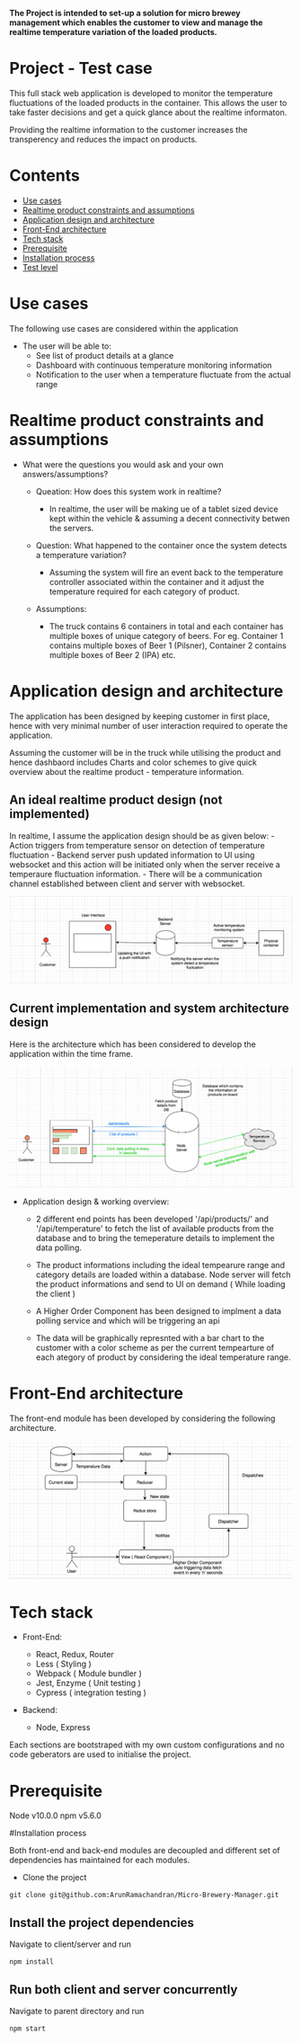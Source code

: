 **The Project is intended to set-up a solution for micro brewey management which enables the customer to view and manage the realtime temperature variation of the loaded products.**

# Project - Test case

This full stack web application is developed to monitor the temperature fluctuations of the loaded products in the container. This allows the user to take faster decisions and get a quick glance about the realtime informaton. 

Providing the realtime information to the customer increases the transperency and reduces the impact on products. 

# Contents

- [Use cases](#use-cases)
- [Realtime product constraints and assumptions](#realtime-product-constraints-and-assumptions)
- [Application design and architecture](#application-architecture)
- [Front-End architecture](#front-fnd-architecture)
- [Tech stack](#front-fnd-architecture)
- [Prerequisite](#prerequisite)
- [Installation process](#application-set-up)
- [Test level](#test-level)

# Use cases

The following use cases are considered within the application

- The user will be able to:
    - See list of product details at a glance
    - Dashboard with continuous temperature monitoring information
    - Notification to the user when a temperature fluctuate from the actual range

# Realtime product constraints and assumptions

- What were the questions you would ask and your own answers/assumptions?

    - Queation: How does this system work in realtime? 
        * In realtime, the user will be making ue of a tablet sized device kept within the vehicle & assuming a decent connectivity betwen the servers.

    - Question: What happened to the container once the system detects a temperature variation?
        * Assuming the system will fire an event back to the temperature controller associated within the container and it adjust the temperature required for each category of product. 

    - Assumptions: 
        - The truck contains 6 containers in total and each container has multiple boxes of unique category of beers. For eg. Container 1 contains multiple boxes of Beer 1 (Pilsner), Container 2 contains multiple boxes of Beer 2 (IPA) etc. 

# Application design and architecture

The application has been designed by keeping customer in first place, hence with very minimal number of user interaction required to operate the application. 

Assuming the customer will be in the truck while utilising the product and hence dashbaord includes Charts and color schemes to give quick overview about the realtime product - temperature information. 

## An ideal realtime product design (not implemented)
In realtime, I assume the application design should be as given below: 
    - Action triggers from temperature sensor on detection of temperature fluctuation
    - Backend server push updated information to UI using websocket and this action will be initiated only when the server receive a temperaure fluctuation information.
    - There will be a communication channel established between client and server with websocket. 

![Realtime product architecture](https://github.com/ArunRamachandran/Micro-Brewery-Manager/blob/develop/client/src/static/ideal_application_design.png)

## Current implementation and system architecture design

Here is the architecture which has been considered to develop the application within the time frame. 

![Curent product implementation - architecture](https://github.com/ArunRamachandran/Micro-Brewery-Manager/blob/develop/client/src/static/architecture.png)

- Application design & working overview: 
    - 2 different end points has been developed '/api/products/' and '/api/temperature' to fetch the list of available products from the database and to bring the temeperature details to implement the data polling.

    - The product informations including the ideal tempearure range and category details are loaded within a database. Node server will fetch the product informations and send to UI on demand ( While loading the client )

    - A Higher Order Component has been designed to implment a data polling service and which will be triggering an api 

    - The data will be graphically represnted with a bar chart to the customer with a color scheme as per the current tempearture of each ategory of product by considering the ideal temperature range. 

# Front-End architecture

The front-end module has been developed by considering the following architecture. 

![Front-End - architecture](https://github.com/ArunRamachandran/Micro-Brewery-Manager/blob/develop/client/src/static/front-end-architecture.png)

# Tech stack

- Front-End:
    - React, Redux, Router
    - Less ( Styling )
    - Webpack ( Module bundler )
    - Jest, Enzyme ( Unit testing )
    - Cypress ( integration testing )

- Backend: 
    - Node, Express

Each sections are bootstraped with my own custom configurations and no code geberators are used to initialise the project. 

# Prerequisite

Node v10.0.0
npm v5.6.0

#Installation process

Both front-end and back-end modules are decoupled and different set of dependencies has maintained for each modules. 

- Clone the project

```   
git clone git@github.com:ArunRamachandran/Micro-Brewery-Manager.git
```

## Install the project dependencies

Navigate to client/server and run

```   
npm install
```

## Run both client and server concurrently

Navigate to parent directory and run 

```   
npm start
```
